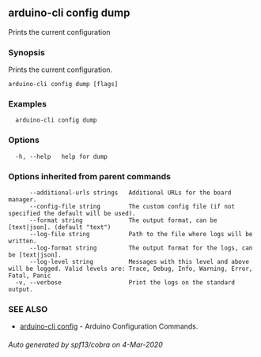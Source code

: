 ## arduino-cli config dump

Prints the current configuration

### Synopsis

Prints the current configuration.

```
arduino-cli config dump [flags]
```

### Examples

```
  arduino-cli config dump
```

### Options

```
  -h, --help   help for dump
```

### Options inherited from parent commands

```
      --additional-urls strings   Additional URLs for the board manager.
      --config-file string        The custom config file (if not specified the default will be used).
      --format string             The output format, can be [text|json]. (default "text")
      --log-file string           Path to the file where logs will be written.
      --log-format string         The output format for the logs, can be [text|json].
      --log-level string          Messages with this level and above will be logged. Valid levels are: Trace, Debug, Info, Warning, Error, Fatal, Panic
  -v, --verbose                   Print the logs on the standard output.
```

### SEE ALSO

* [arduino-cli config](arduino-cli_config.md)	 - Arduino Configuration Commands.

###### Auto generated by spf13/cobra on 4-Mar-2020
